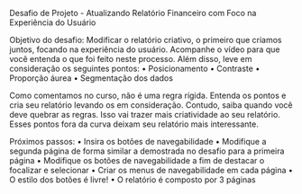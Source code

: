 Desafio de Projeto - Atualizando Relatório Financeiro com Foco na Experiência do Usuário

Objetivo do desafio:
Modificar o relatório criativo, o primeiro que criamos juntos, focando na experiência do usuário. Acompanhe o vídeo para que você entenda o que foi feito neste processo. Além disso, leve em consideração os seguintes pontos: 
•	Posicionamento
•	Contraste
•	Proporção áurea
•	Segmentação dos dados

Como comentamos no curso, não é uma regra rígida. Entenda os pontos e cria seu relatório levando os em consideração. Contudo, saiba quando você deve quebrar as regras. Isso vai trazer mais criatividade ao seu relatório. Esses pontos fora da curva deixam seu relatório mais interessante.

Próximos passos:
•	Insira os botões de navegabilidade
•	Modifique a segunda página de forma similar a demostrada no desafio para a primeira página
•	Modifique os botões de navegabilidade a fim de destacar o focalizar e selecionar
•	Criar os menus de navegabilidade em cada página
•	O estilo dos botões é livre!
•	O relatório é composto por 3 páginas
